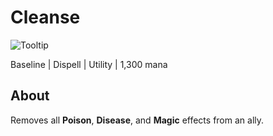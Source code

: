# Cleanse

![Tooltip]()

Baseline | Dispell | Utility | 1,300 mana

## About

Removes all **Poison**, **Disease**, and **Magic** effects from an ally.
